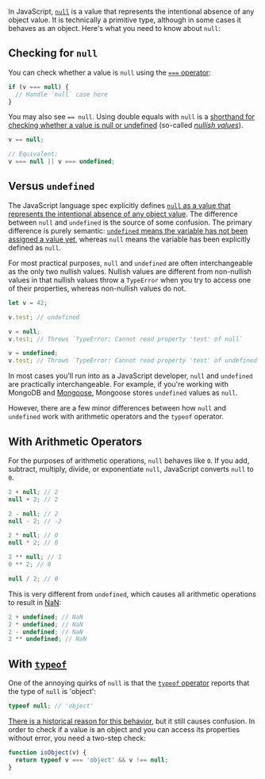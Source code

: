 In JavaScript, [`null`](https://developer.mozilla.org/en-US/docs/Web/JavaScript/Reference/Global_Objects/null) is a value that represents the intentional absence of any object value.
It is technically a primitive type, although in some cases it behaves as an object. Here's
what you need to know about `null`:

Checking for `null`
-------------------

You can check whether a value is `null` using the [`===` operator](/tutorials/fundamentals/equals):

```javascript
if (v === null) {
  // Handle `null` case here
}
```

You may also see `== null`. Using double equals with `null` is a [shorthand for checking whether a value is null or undefined](/tutorials/fundamentals/equals#abstract-equality-with-) (so-called [_nullish values_](/tutorials/fundamentals/falsy#nullish-values)).

```javascript
v == null;

// Equivalent:
v === null || v === undefined;
```

Versus `undefined`
------------------

The JavaScript language spec explicitly defines [`null` as a value that represents the intentional absence of any object value](https://www.ecma-international.org/ecma-262/#sec-null-value). The difference between `null` and `undefined` is the source of some confusion. The primary difference is purely semantic: [`undefined` means the variable has not been assigned a value yet](https://www.ecma-international.org/ecma-262/#sec-undefined-value), whereas `null` means the variable has been explicitly defined as `null`.

For most practical purposes, `null` and `undefined` are often interchangeable as the only two nullish 
values. Nullish values are different from non-nullish values in that nullish values throw a `TypeError` 
when you try to access one of their properties, whereas non-nullish values do not.

```javascript
let v = 42;

v.test; // undefined

v = null;
v.test; // Throws `TypeError: Cannot read property 'test' of null`

v = undefined;
v.test; // Throws `TypeError: Cannot read property 'test' of undefined`
```

In most cases you'll run into as a JavaScript developer, `null` and `undefined` are practically
interchangeable. For example, if you're working with MongoDB and [Mongoose](https://mongoosejs.com/),
Mongoose stores `undefined` values as `null`.

However, there are a few minor differences between how `null` and `undefined` work with arithmetic operators and the `typeof` operator.

With Arithmetic Operators
-------------------------

For the purposes of arithmetic operations, `null` behaves like `0`. If you add, subtract, multiply, 
divide, or exponentiate `null`, JavaScript converts `null` to `0`.

```javascript
2 + null; // 2
null + 2; // 2

2 - null; // 2
null - 2; // -2

2 * null; // 0
null * 2; // 0

2 ** null; // 1
0 ** 2; // 0

null / 2; // 0
```

This is very different from `undefined`, which causes all arithmetic operations to result in [NaN](/tutorials/fundamentals/nan):

```javascript
2 + undefined; // NaN
2 * undefined; // NaN
2 - undefined; // NaN
2 ** undefined; // NaN
```

With [`typeof`](/tutorials/fundamentals/typeof)
-------------

One of the annoying quirks of `null` is that the [`typeof` operator](/tutorials/fundamentals/typeof#with-null) reports that the type of `null` is 'object':

```javascript
typeof null; // 'object'
```

[There is a historical reason for this behavior](https://developer.mozilla.org/en-US/docs/Web/JavaScript/Reference/Operators/typeof#null), but it still causes confusion. In order to check
if a value is an object and you can access its properties without error, you need a two-step check:

```javascript
function isObject(v) {
  return typeof v === 'object' && v !== null;
}
```